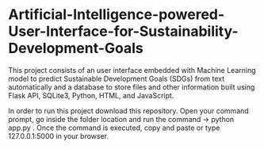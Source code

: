 # Artificial-Intelligence-powered-User-Interface-for-Sustainability-Development-Goals

This project consists of an user interface embedded with Machine Learning model to predict Sustainable Development Goals (SDGs) from 
text automatically and a database to store files and other information built using Flask API, SQLite3, Python, HTML, and JavaScript.

In order to run this project download this repository. Open your command prompt, go inside the folder location and run the command -> python app.py . 
Once the command is executed, copy and paste or type 127.0.0.1:5000 in your browser. 
